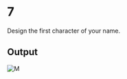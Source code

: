# 7
Design the first character of your name.
## Output
![M](https://user-images.githubusercontent.com/88179607/139797640-d9cabc7b-f155-4df7-ae72-49e0e480e143.jpg)
